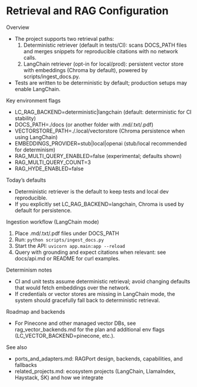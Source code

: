 # Retrieval and RAG Configuration

Overview
- The project supports two retrieval paths:
  1) Deterministic retriever (default in tests/CI): scans DOCS_PATH files and merges snippets for reproducible citations with no network calls.
  2) LangChain retriever (opt-in for local/prod): persistent vector store with embeddings (Chroma by default), powered by scripts/ingest_docs.py.
- Tests are written to be deterministic by default; production setups may enable LangChain.

Key environment flags
- LC_RAG_BACKEND=deterministic|langchain (default: deterministic for CI stability)
- DOCS_PATH=./docs (or another folder with .md/.txt/.pdf)
- VECTORSTORE_PATH=./.local/vectorstore (Chroma persistence when using LangChain)
- EMBEDDINGS_PROVIDER=stub|local|openai (stub/local recommended for determinism)
- RAG_MULTI_QUERY_ENABLED=false (experimental; defaults shown)
- RAG_MULTI_QUERY_COUNT=3
- RAG_HYDE_ENABLED=false

Today’s defaults
- Deterministic retriever is the default to keep tests and local dev reproducible.
- If you explicitly set LC_RAG_BACKEND=langchain, Chroma is used by default for persistence.

Ingestion workflow (LangChain mode)
1) Place .md/.txt/.pdf files under DOCS_PATH
2) Run: `python scripts/ingest_docs.py`
3) Start the API: `uvicorn app.main:app --reload`
4) Query with grounding and expect citations when relevant: see docs/api.md or README for curl examples.

Determinism notes
- CI and unit tests assume deterministic retrieval; avoid changing defaults that would fetch embeddings over the network.
- If credentials or vector stores are missing in LangChain mode, the system should gracefully fall back to deterministic retrieval.

Roadmap and backends
- For Pinecone and other managed vector DBs, see rag_vector_backends.md for the plan and additional env flags (LC_VECTOR_BACKEND=pinecone, etc.).

See also
- ports_and_adapters.md: RAGPort design, backends, capabilities, and fallbacks
- related_projects.md: ecosystem projects (LangChain, LlamaIndex, Haystack, SK) and how we integrate
